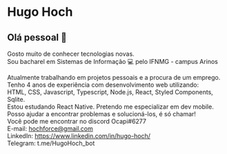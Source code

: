 # Hugo Hoch 

## Olá pessoal 🙂

Gosto muito de conhecer tecnologias novas.
<br/>Sou bacharel em Sistemas de Informação 💻 pelo IFNMG - campus Arinos

Atualmente trabalhando em projetos pessoais e a procura de um emprego.
<br/>Tenho 4 anos de experiência com desenvolvimento web utilizando:
<br/>HTML, CSS, Javascript, Typescript, Node.js, React, Styled Components, Sqlite.
<br/>Estou estudando React Native. Pretendo me especializar em dev mobile.
<br/>Posso ajudar a encontrar problemas e solucioná-los, é só chamar!
<br/>Você pode me encontrar no discord Ocapi#6277
<br/>E-mail: hochforce@gmail.com
<br/>LinkedIn: https://www.linkedin.com/in/hugo-hoch/
<br/>Telegram: t.me/HugoHoch_bot
